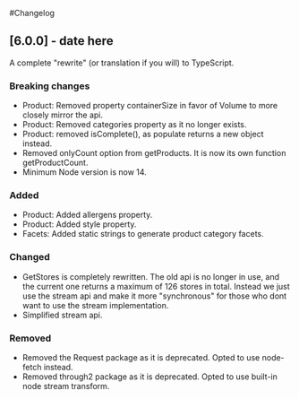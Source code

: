 #Changelog

## [6.0.0] - date here

A complete "rewrite" (or translation if you will) to TypeScript.

### Breaking changes
- Product: Removed property containerSize in favor of Volume to more closely mirror the api.
- Product: Removed categories property as it no longer exists.
- Product: removed isComplete(), as populate returns a new object instead.
- Removed onlyCount option from getProducts. It is now its own function getProductCount.
- Minimum Node version is now 14.

### Added
- Product: Added allergens property.
- Product: Added style property.
- Facets: Added static strings to generate product category facets.

### Changed
- GetStores is completely rewritten. The old api is no longer in use, and the current one returns a maximum of 126 stores in total. 
Instead we just use the stream api and make it more "synchronous" for those who dont want to use the stream implementation.
- Simplified stream api.

### Removed
- Removed the Request package as it is deprecated. Opted to use node-fetch instead.
- Removed through2 package as it is deprecated. Opted to use built-in node stream transform.